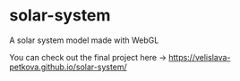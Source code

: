 # solar-system
A solar system model made with WebGL

You can check out the final project here -> https://velislava-petkova.github.io/solar-system/
